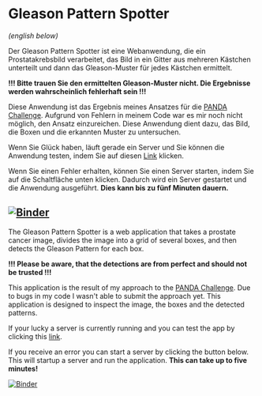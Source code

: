 # Gleason Pattern Spotter
*(english below)*

Der Gleason Pattern Spotter ist eine Webanwendung, die ein Prostatakrebsbild verarbeitet, das Bild in ein Gitter aus mehreren Kästchen unterteilt und dann das Gleason-Muster für jedes Kästchen ermittelt. 

**!!! Bitte trauen Sie den ermittelten Gleason-Muster nicht. Die Ergebnisse werden wahrscheinlich fehlerhaft sein !!!**

Diese Anwendung ist das Ergebnis meines Ansatzes für die [PANDA Challenge](https://www.kaggle.com/c/prostate-cancer-grade-assessment). Aufgrund von Fehlern in meinem Code war es mir noch nicht möglich, den Ansatz einzureichen. Diese Anwendung dient dazu, das Bild, die Boxen und die erkannten Muster zu untersuchen.

Wenn Sie Glück haben, läuft gerade ein Server und Sie können die Anwendung testen, indem Sie auf diesen [Link](https://mybinder.org/v2/gh/Jack-Byte/Gleason-Pattern-Spotter/master?filepath=%2Fvoila%2Frender%2Fgleason-pattern-spotter-de.ipynb) klicken.

Wenn Sie einen Fehler erhalten, können Sie einen Server starten, indem Sie auf die Schaltfläche unten klicken. Dadurch wird ein Server gestartet und die Anwendung ausgeführt. **Dies kann bis zu fünf Minuten dauern.**

[![Binder](https://mybinder.org/badge_logo.svg)](https://mybinder.org/v2/gh/Jack-Byte/Gleason-Pattern-Spotter/master?filepath=%2Fvoila%2Frender%2Fgleason-pattern-spotter-de.ipynb)
----------------------------------------------------------------------------------
The Gleason Pattern Spotter is a web application that takes a prostate cancer image, divides the image into a grid of several boxes, and then detects the Gleason Pattern for each box. 

**!!! Please be aware, that the detections are from perfect and should not be trusted !!!**

This application is the result of my approach to the [PANDA Challenge](https://www.kaggle.com/c/prostate-cancer-grade-assessment). Due to bugs in my code I wasn't able to submit the approach yet. This application is designed to inspect the image, the boxes and the detected patterns.

If your lucky a server is currently running and you can test the app by clicking this [link](https://mybinder.org/v2/gh/Jack-Byte/Gleason-Pattern-Spotter/master?filepath=%2Fvoila%2Frender%2Fgleason-pattern-spotter.ipynb).

If you receive an error you can start a server by clicking the button below. This will startup a server and run the application. **This can take up to five minutes!**

[![Binder](https://mybinder.org/badge_logo.svg)](https://mybinder.org/v2/gh/Jack-Byte/Gleason-Pattern-Spotter/master?filepath=%2Fvoila%2Frender%2Fgleason-pattern-spotter.ipynb)
